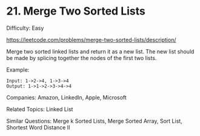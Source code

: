 # 21. Merge Two Sorted Lists

Difficulty: Easy

https://leetcode.com/problems/merge-two-sorted-lists/description/

Merge two sorted linked lists and return it as a new list. The new list should be made by splicing together the nodes of the first two lists.

Example:
```
Input: 1->2->4, 1->3->4
Output: 1->1->2->3->4->4
```

Companies: Amazon, LinkedIn, Apple, Microsoft

Related Topics: Linked List

Similar Questions: Merge k Sorted Lists, Merge Sorted Array, Sort List, Shortest Word Distance II
